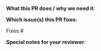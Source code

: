 <!--

Thank you for sending a pull request! Here are some tips:

1. If this is your first time, please read our contribution guide at https://github.com/Fenrislol/grafana/blob/master/CONTRIBUTING.md

2. Ensure you include and run the appropriate tests as part of your Pull Request.

3. In a new feature or configuration option, an update to the documentation is necessary. Everything related to the documentation is under the docs folder in the root of the repository.

4. If the Pull Request is a work in progress, make use of GitHub's "Draft PR" feature and mark it as such.

5. If you can not merge your Pull Request due to a merge conflict, Rebase it. This gets it in sync with the master branch.

6. Name your PR as "<FeatureArea>: Describe your change", e.g. Alerting: Prevent race condition. If it's a fix or feature relevant for the changelog describe the user impact in the title. The PR title is used to auto-generate the changelog for issues marked with the "add to changelog" label.

-->

**What this PR does / why we need it**:

**Which issue(s) this PR fixes**:

<!--

- Automatically closes linked issue when the Pull Request is merged.

Usage: "Fixes #<issue number>", or "Fixes (paste link of issue)"

-->

Fixes #

**Special notes for your reviewer**:

